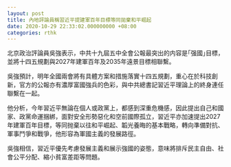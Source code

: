 ```yaml
---
layout: post
title: 內地評論員稱習近平提建軍百年目標等同拋棄和平崛起
date: 2020-10-29 22:33:02.000000000 +08:00
categories: rthk
---
```


北京政治評論員吳強表示，中共十九屆五中全會公報最突出的内容是｢强國｣目標，並將十四五規劃與2027年建軍百年及2035年遠景目標相聯繫。

吳強預計，明年全國兩會將有具體方案和措施落實十四五規劃，重心在於科技創新，官方的公報亦有濃厚富國強兵的色彩，與中共總書記習近平理論上的終身連任聯繫在一起。

他分析，今年習近平無論在個人或政黨上，都感到深重危機感，因此提出自己和國家、政黨命運捆綁，面對安全形勢惡化和空前國際孤立，習近平亦加速提出2027年建軍百年目標，等同抛棄以往和平崛起、韜光養晦的基本戰略，轉向準備對抗、軍事鬥爭和戰爭，他形容為軍國主義的發展路徑。

吳強相信，習近平優先考慮發展主義和展示強國的姿態，意味將排斥民主自由、社會公平分配、縮小貧富差距等問題。
